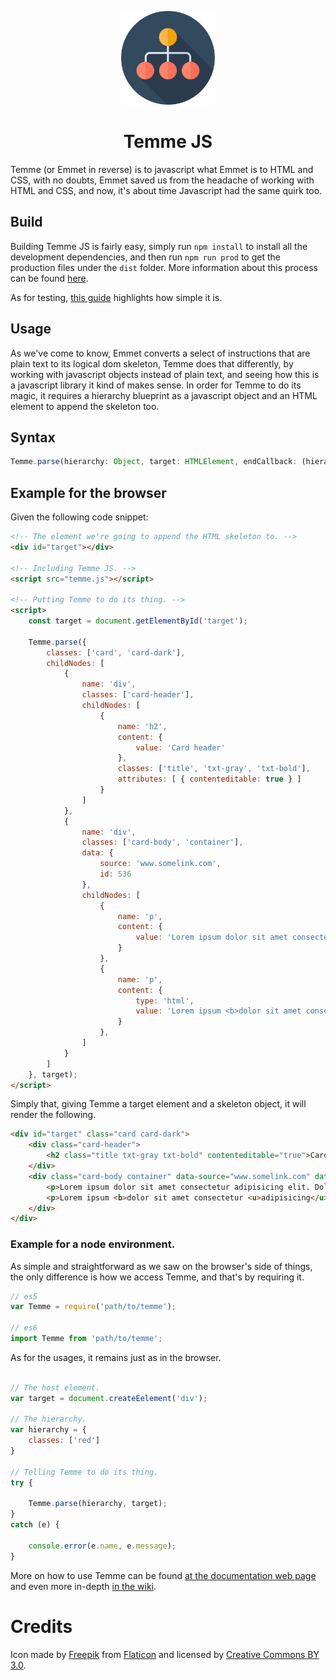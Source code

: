<p align="center">
    <img src="docs/assets/img/logo.svg" width=150 />
    <h1 align="center">Temme JS</h1>
</p>


Temme (or Emmet in reverse) is to javascript what Emmet is to HTML and CSS, with no doubts, Emmet saved us from the headache of working with HTML and CSS, and now, it's about time Javascript had the same quirk too.


## Build

Building Temme JS is fairly easy, simply run `npm install` to install all the development dependencies, and then run `npm run prod` to get the production files under the `dist` folder. More information about this process can be found [here](https://github.com/EOussama/temmejs/wiki/Temme-build).

As for testing, [this guide](https://github.com/EOussama/temmejs/wiki/Temme-tests) highlights how simple it is.


## Usage

As we've come to know, Emmet converts a select of instructions that are plain text to its logical dom skeleton, Temme does that differently, by working with javascript objects instead of plain text, and seeing how this is a javascript library it kind of makes sense.
In order for Temme to do its magic, it requires a hierarchy blueprint as a javascript object and an HTML element to append the skeleton too.


## Syntax
```js
Temme.parse(hierarchy: Object, target: HTMLElement, endCallback: (hierarchy: Hierarchy) => void, nodeCallback: (temmeId: string, hierarchy: Hierarchy) => void);
```


## Example for the browser

Given the following code snippet:
```html
<!-- The element we're going to append the HTML skeleton to. -->
<div id="target"></div>

<!-- Including Temme JS. -->
<script src="temme.js"></script>

<!-- Putting Temme to do its thing. -->
<script>
    const target = document.getElementById('target');

    Temme.parse({
        classes: ['card', 'card-dark'],
        childNodes: [
            {
                name: 'div',
                classes: ['card-header'],
                childNodes: [
                    {
                        name: 'h2',
                        content: {
                            value: 'Card header'
                        },
                        classes: ['title', 'txt-gray', 'txt-bold'],
                        attributes: [ { contenteditable: true } ]
                    }
                ]
            },
            {
                name: 'div',
                classes: ['card-body', 'container'],
                data: {
                    source: 'www.somelink.com',
                    id: 536
                },
                childNodes: [
                    {
                        name: 'p',
                        content: {
                            value: 'Lorem ipsum dolor sit amet consectetur adipisicing elit. Dolores aspernatur deserunt assumenda in officiis dolore, perspiciatis nam soluta iste odit?',
                        }
                    },
                    {
                        name: 'p',
                        content: {
                            type: 'html',
                            value: 'Lorem ipsum <b>dolor sit amet consectetur <u>adipisicing</u></b> elit. Dolores aspernatur <span class="link">deserunt</span> assumenda in officiis dolore, <mark>perspiciatis</mark> nam soluta iste odit?',
                        }
                    },
                ]
            }
        ]
    }, target);
</script>
```

Simply that, giving Temme a target element and a skeleton object, it will render the following.

```html
<div id="target" class="card card-dark">
    <div class="card-header">
        <h2 class="title txt-gray txt-bold" contenteditable="true">Card header</h2>
    </div>
    <div class="card-body container" data-source="www.somelink.com" data-id="536">
        <p>Lorem ipsum dolor sit amet consectetur adipisicing elit. Dolores aspernatur deserunt assumenda in officiis dolore, perspiciatis nam soluta iste odit?</p>
        <p>Lorem ipsum <b>dolor sit amet consectetur <u>adipisicing</u></b> elit. Dolores aspernatur <span class="link">deserunt</span> assumenda in officiis dolore, <mark>perspiciatis</mark> nam soluta iste odit?</p>
    </div>
</div>
```

### Example for a node environment.

As simple and straightforward as we saw on the browser's side of things, the only difference is how we access Temme, and that's by requiring it.

```js
// es5
var Temme = require('path/to/temme');

// es6
import Temme from 'path/to/temme';
```

As for the usages, it remains just as in the browser.

```js

// The host element.
var target = document.createEelement('div');

// The hierarchy.
var hierarchy = {
    classes: ['red']
}

// Telling Temme to do its thing.
try {

    Temme.parse(hierarchy, target);
}
catch (e) {

    console.error(e.name, e.message);
}
```

More on how to use Temme can be found [at the documentation web page](https://eoussama.github.io/temmejs/) and even more in-depth [in the wiki](https://github.com/EOussama/temmejs/wiki).


# Credits

Icon made by [Freepik](https://www.freepik.com/) from [Flaticon](https://www.flaticon.com) and licensed by [Creative Commons BY 3.0](http://creativecommons.org/licenses/by/3.0/).